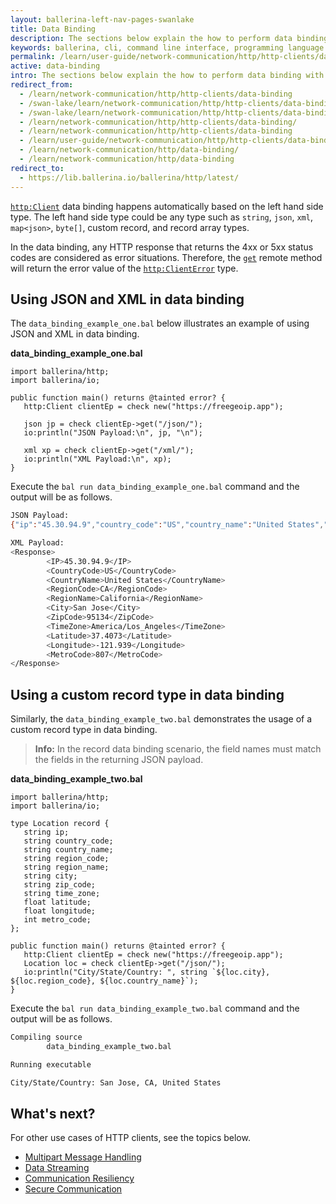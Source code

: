 ```yaml
---
layout: ballerina-left-nav-pages-swanlake
title: Data Binding
description: The sections below explain the how to perform data binding with HTTP clients.
keywords: ballerina, cli, command line interface, programming language
permalink: /learn/user-guide/network-communication/http/http-clients/data-binding/
active: data-binding
intro: The sections below explain the how to perform data binding with HTTP clients.  
redirect_from:
  - /learn/network-communication/http/http-clients/data-binding
  - /swan-lake/learn/network-communication/http/http-clients/data-binding/
  - /swan-lake/learn/network-communication/http/http-clients/data-binding
  - /learn/network-communication/http/http-clients/data-binding/
  - /learn/network-communication/http/http-clients/data-binding
  - /learn/user-guide/network-communication/http/http-clients/data-binding
  - /learn/network-communication/http/data-binding/
  - /learn/network-communication/http/data-binding
redirect_to:
  - https://lib.ballerina.io/ballerina/http/latest/
---
```


[`http:Client`](https://docs.central.ballerina.io/ballerina/http/latest/clients/HttpClient) data binding happens automatically based on the left hand side type. The left hand side type could be any type such as `string`, `json`, `xml`, `map<json>`, `byte[]`, custom record, and record array types. 

In the data binding, any HTTP response that returns the 4xx or 5xx status codes are considered as error situations. Therefore, the [`get`](https://docs.central.ballerina.io/ballerina/http/latest/clients/Client#get) remote method will return the error value of the [`http:ClientError`](https://docs.central.ballerina.io/ballerina/http/latest/errors#ClientError) type. 

## Using JSON and XML in data binding

The `data_binding_example_one.bal` below illustrates an example of using JSON and XML in data binding.

**data_binding_example_one.bal**

```ballerina
import ballerina/http;
import ballerina/io;
 
public function main() returns @tainted error? {
   http:Client clientEp = check new("https://freegeoip.app");

   json jp = check clientEp->get("/json/");
   io:println("JSON Payload:\n", jp, "\n");

   xml xp = check clientEp->get("/xml/");
   io:println("XML Payload:\n", xp);
}
```

Execute the `bal run data_binding_example_one.bal` command and the output will be as follows.

```bash
JSON Payload:
{"ip":"45.30.94.9","country_code":"US","country_name":"United States","region_code":"CA","region_name":"California","city":"San Jose","zip_code":"95134","time_zone":"America/Los_Angeles","latitude":37.4073,"longitude":-121.939,"metro_code":807}

XML Payload:
<Response>
    	<IP>45.30.94.9</IP>
    	<CountryCode>US</CountryCode>
    	<CountryName>United States</CountryName>
    	<RegionCode>CA</RegionCode>
    	<RegionName>California</RegionName>
    	<City>San Jose</City>
    	<ZipCode>95134</ZipCode>
    	<TimeZone>America/Los_Angeles</TimeZone>
    	<Latitude>37.4073</Latitude>
    	<Longitude>-121.939</Longitude>
    	<MetroCode>807</MetroCode>
</Response>
```

## Using a custom record type in data binding

Similarly, the `data_binding_example_two.bal` demonstrates the usage of a custom record type in data binding.

>**Info:** In the record data binding scenario, the field names must match the fields in the returning JSON payload. 

**data_binding_example_two.bal**

```ballerina
import ballerina/http;
import ballerina/io;
 
type Location record {
   string ip;
   string country_code;
   string country_name;
   string region_code;
   string region_name;
   string city;
   string zip_code;
   string time_zone;
   float latitude;
   float longitude;
   int metro_code;
};
 
public function main() returns @tainted error? {
   http:Client clientEp = check new("https://freegeoip.app");
   Location loc = check clientEp->get("/json/");
   io:println("City/State/Country: ", string `${loc.city}, ${loc.region_code}, ${loc.country_name}`);
}
```

Execute the `bal run data_binding_example_two.bal` command and the output will be as follows.

```bash
Compiling source
    	data_binding_example_two.bal

Running executable

City/State/Country: San Jose, CA, United States
```

## What's next?

For other use cases of HTTP clients, see the topics below.
- [Multipart Message Handling](/learn/network-communication/http/multipart-message-handling)
- [Data Streaming](/learn/network-communication/http/data-streaming)
- [Communication Resiliency](/learn/network-communication/http/communication-resiliency)
- [Secure Communication](/learn/network-communication/http/secure-communication)

<style> #tree-expand-all, #tree-collapse-all, .cTocElements {display:none;} .cGitButtonContainer {padding-left: 40px;} </style>
